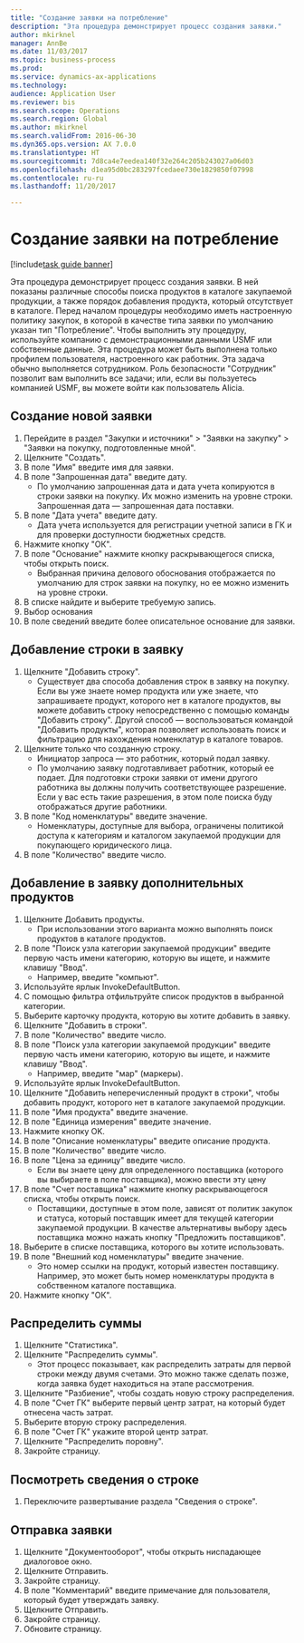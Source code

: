 ```yaml
--- 
title: "Создание заявки на потребление"
description: "Эта процедура демонстрирует процесс создания заявки."
author: mkirknel
manager: AnnBe
ms.date: 11/03/2017
ms.topic: business-process
ms.prod: 
ms.service: dynamics-ax-applications
ms.technology: 
audience: Application User
ms.reviewer: bis
ms.search.scope: Operations
ms.search.region: Global
ms.author: mkirknel
ms.search.validFrom: 2016-06-30
ms.dyn365.ops.version: AX 7.0.0
ms.translationtype: HT
ms.sourcegitcommit: 7d8ca4e7eedea140f32e264c205b243027a06d03
ms.openlocfilehash: d1ea95d0bc283297fcedaee730e1829850f07998
ms.contentlocale: ru-ru
ms.lasthandoff: 11/20/2017

---
```

# <a name="create-a-requisition-for-consumption"></a>Создание заявки на потребление

[!include[task guide banner](../../includes/task-guide-banner.md)]

Эта процедура демонстрирует процесс создания заявки. В ней показаны различные способы поиска продуктов в каталоге закупаемой продукции, а также порядок добавления продукта, который отсутствует в каталоге. Перед началом процедуры необходимо иметь настроенную политику закупок, в которой в качестве типа заявки по умолчанию указан тип "Потребление". Чтобы выполнить эту процедуру, используйте компанию с демонстрационными данными USMF или собственные данные. Эта процедура может быть выполнена только профилем пользователя, настроенного как работник.  Эта задача обычно выполняется сотрудником. Роль безопасности "Сотрудник" позволит вам выполнить все задачи; или, если вы пользуетесь компанией USMF, вы можете войти как пользователь Alicia.


## <a name="create-a-new-requisition"></a>Создание новой заявки
1. Перейдите в раздел "Закупки и источники" > "Заявки на закупку" > "Заявки на покупку, подготовленные мной".
2. Щелкните "Создать".
3. В поле "Имя" введите имя для заявки.
4. В поле "Запрошенная дата" введите дату.
    * По умолчанию запрошенная дата и дата учета копируются в строки заявки на покупку. Их можно изменить на уровне строки. Запрошенная дата — запрошенная дата поставки.  
5. В поле "Дата учета" введите дату.
    * Дата учета используется для регистрации учетной записи в ГК и для проверки доступности бюджетных средств.  
6. Нажмите кнопку "OК".
7. В поле "Основание" нажмите кнопку раскрывающегося списка, чтобы открыть поиск.
    * Выбранная причина делового обоснования отображается по умолчанию для строк заявки на покупку, но ее можно изменить на уровне строки.    
8. В списке найдите и выберите требуемую запись.
9. Выбор основания
10. В поле сведений введите более описательное основание для заявки.

## <a name="add-a-line-to-the-requisition"></a>Добавление строки в заявку
1. Щелкните "Добавить строку".
    * Существует два способа добавления строк в заявку на покупку. Если вы уже знаете номер продукта или уже знаете, что запрашиваете продукт, которого нет в каталоге продуктов, вы можете добавить строку непосредственно с помощью команды "Добавить строку". Другой способ — воспользоваться командой "Добавить продукты", которая позволяет использовать поиск и фильтрацию для нахождения номенклатур в каталоге товаров.    
2. Щелкните только что созданную строку.
    * Инициатор запроса — это работник, который подал заявку.   
    * По умолчанию заявку подготавливает работник, который ее подает. Для подготовки строки заявки от имени другого работника вы должны получить соответствующее разрешение. Если у вас есть такие разрешения, в этом поле поиска буду отображаться другие работники.  
3. В поле "Код номенклатуры" введите значение.
    * Номенклатуры, доступные для выбора, ограничены политикой доступа к категориям и каталогом закупаемой продукции для покупающего юридического лица.   
4. В поле "Количество" введите число.

## <a name="add-more-products-to-the-requisition"></a>Добавление в заявку дополнительных продуктов
1. Щелкните Добавить продукты.
    * При использовании этого варианта можно выполнять поиск продуктов в каталоге продуктов.    
2. В поле "Поиск узла категории закупаемой продукции" введите первую часть имени категорию, которую вы ищете, и нажмите клавишу "Ввод".
    * Например, введите "компьют".  
3. Используйте ярлык InvokeDefaultButton.
4. С помощью фильтра отфильтруйте список продуктов в выбранной категории.
5. Выберите карточку продукта, которую вы хотите добавить в заявку.
6. Щелкните "Добавить в строки".
7. В поле "Количество" введите число.
8. В поле "Поиск узла категории закупаемой продукции" введите первую часть имени категорию, которую вы ищете, и нажмите клавишу "Ввод".
    * Например, введите "мар" (маркеры).  
9. Используйте ярлык InvokeDefaultButton.
10. Щелкните "Добавить неперечисленный продукт в строки", чтобы добавить продукт, которого нет в каталоге закупаемой продукции.
11. В поле "Имя продукта" введите значение.
12. В поле "Единица измерения" введите значение.
13. Нажмите кнопку OK.
14. В поле "Описание номенклатуры" введите описание продукта.
15. В поле "Количество" введите число.
16. В поле "Цена за единицу" введите число.
    * Если вы знаете цену для определенного поставщика (которого вы выбираете в поле поставщика), можно ввести эту цену   
17. В поле "Счет поставщика" нажмите кнопку раскрывающегося списка, чтобы открыть поиск.
    * Поставщики, доступные в этом поле, зависят от политик закупок и статуса, который поставщик имеет для текущей категории закупаемой продукции. В качестве альтернативы выбору здесь поставщика можно нажать кнопку "Предложить поставщиков".    
18. Выберите в списке поставщика, которого вы хотите использовать.
19. В поле "Внешний код номенклатуры" введите значение.
    * Это номер ссылки на продукт, который известен поставщику. Например, это может быть номер номенклатуры продукта в собственном каталоге поставщика.  
20. Нажмите кнопку "OК".

## <a name="distribute-amounts"></a>Распределить суммы
1. Щелкните "Статистика".
2. Щелкните "Распределить суммы".
    * Этот процесс показывает, как распределить затраты для первой строки между двумя счетами. Это можно также сделать позже, когда заявка будет находиться на этапе рассмотрения.  
3. Щелкните "Разбиение", чтобы создать новую строку распределения.
4. В поле "Счет ГК" выберите первый центр затрат, на который будет отнесена часть затрат.
5. Выберите вторую строку распределения.
6. В поле "Счет ГК" укажите второй центр затрат.
7. Щелкните "Распределить поровну".
8. Закройте страницу.

## <a name="view-line-details"></a>Посмотреть сведения о строке
1. Переключите развертывание раздела "Сведения о строке".

## <a name="submit-the-requisition"></a>Отправка заявки
1. Щелкните "Документооборот", чтобы открыть ниспадающее диалоговое окно.
2. Щелкните Отправить.
3. Закройте страницу.
4. В поле "Комментарий" введите примечание для пользователя, который будет утверждать заявку.
5. Щелкните Отправить.
6. Закройте страницу.
7. Обновите страницу.



